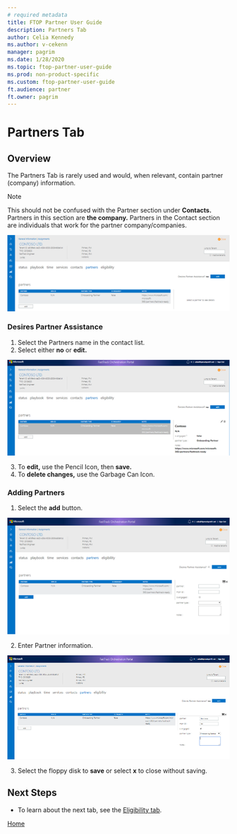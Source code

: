 ```yaml
---
# required metadata
title: FTOP Partner User Guide
description: Partners Tab
author: Celia Kennedy
ms.author: v-cekenn
manager: pagrim
ms.date: 1/28/2020
ms.topic: ftop-partner-user-guide
ms.prod: non-product-specific
ms.custom: ftop-partner-user-guide
ft.audience: partner
ft.owner: pagrim
---
```

# Partners Tab

## Overview

The Partners Tab is rarely used and would, when relevant, contain partner (company) information.

> [!NOTE]
> This should not be confused with the Partner section under **Contacts.** Partners in this section are **the company.** Partners in the Contact section are individuals that work for the partner company/companies.

![partners-screen-partner.png](media/detailed-tenant-view-partners-tab/partners-screen-partner.png "Partners Screen")

### Desires Partner Assistance

1. Select the Partners name in the contact list.
2. Select either **no** or **edit.**

[![partners-screen-desire-for-assistance-partner.png](media/detailed-tenant-view-partners-tab/partners-screen-desire-for-assistance-partner.png "Desire Assistance")](https://www.microsoft.com/microsoft-365/partners/fasttrack-ready)

3. To **edit,** use the Pencil Icon, then **save.**
4. To **delete changes,** use the Garbage Can Icon.

### Adding Partners

1. Select the **add** button.

![partners-screen-add-partner.png](media/detailed-tenant-view-partners-tab/partners-screen-add-partner.png "Add Partner")

2. Enter Partner information.

![partner-screen-add-new-partner.png](media/detailed-tenant-view-partners-tab/partner-screen-add-new-partner.png "Enter Partner Information")

3. Select the floppy disk to **save** or select **x** to close without saving.

## Next Steps

- To learn about the next tab, see the [Eligibility tab](detailed-tenant-view-eligibility-tab.md).

[Home](http://partner-docs.microsoft.com)
